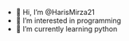 - 👋 Hi, I’m @HarisMirza21
- 👀 I’m interested in programming
- 🌱 I’m currently learning python


<!---
HarisMirza21/HarisMirza21 is a ✨ special ✨ repository because its `README.md` (this file) appears on your GitHub profile.
You can click the Preview link to take a look at your changes.
--->
